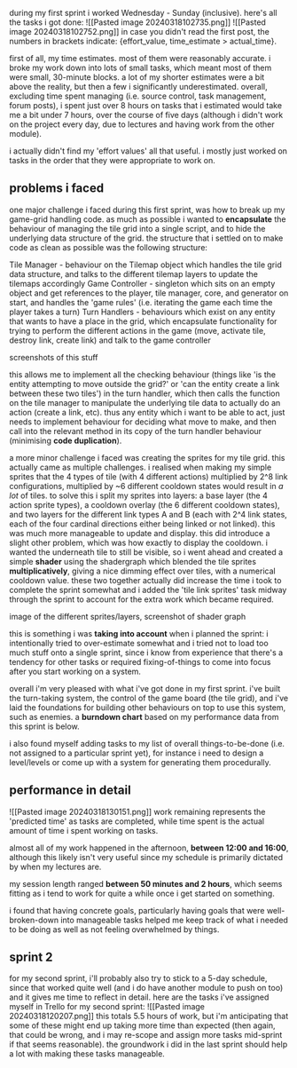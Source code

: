 during my first sprint i worked Wednesday - Sunday (inclusive). here's all the tasks i got done:
![[Pasted image 20240318102735.png]]
![[Pasted image 20240318102752.png]]
in case you didn't read the first post, the numbers in brackets indicate: {effort_value, time_estimate > actual_time}.

first of all, my time estimates. most of them were reasonably accurate. i broke my work down into lots of small tasks, which meant most of them were small, 30-minute blocks. a lot of my shorter estimates were a bit above the reality, but then a few i significantly underestimated. overall, excluding time spent managing (i.e. source control, task management, forum posts), i spent just over 8 hours on tasks that i estimated would take me a bit under 7 hours, over the course of five days (although i didn't work on the project every day, due to lectures and having work from the other module).

i actually didn't find my 'effort values' all that useful. i mostly just worked on tasks in the order that they were appropriate to work on.

## problems i faced
one major challenge i faced during this first sprint, was how to break up my game-grid handling code. as much as possible i wanted to **encapsulate** the behaviour of managing the tile grid into a single script, and to hide the underlying data structure of the grid. the structure that i settled on to make code as clean as possible was the following structure:

Tile Manager - behaviour on the Tilemap object which handles the tile grid data structure, and talks to the different tilemap layers to update the tilemaps accordingly
Game Controller - singleton which sits on an empty object and get references to the player, tile manager, core, and generator on start, and handles the 'game rules' (i.e. iterating the game each time the player takes a turn)
Turn Handlers - behaviours which exist on any entity that wants to have a place in the grid, which encapsulate functionality for trying to perform the different actions in the game (move, activate tile, destroy link, create link) and talk to the game controller

screenshots of this stuff

this allows me to implement all the checking behaviour (things like 'is the entity attempting to move outside the grid?' or 'can the entity create a link between these two tiles') in the turn handler, which then calls the function on the tile manager to manipulate the underlying tile data to actually do an action (create a link, etc). thus any entity which i want to be able to act, just needs to implement behaviour for deciding what move to make, and then call into the relevant method in its copy of the turn handler behaviour (minimising **code duplication**).


a more minor challenge i faced was creating the sprites for my tile grid. this actually came as multiple challenges. i realised when making my simple sprites that the 4 types of tile (with 4 different actions) multiplied by 2^8 link configurations, multiplied by ~6 different cooldown states would result in *a lot* of tiles. to solve this i split my sprites into layers: a base layer (the 4 action sprite types), a cooldown overlay (the 6 different cooldown states), and two layers for the different link types A and B (each with 2^4 link states, each of the four cardinal directions either being linked or not linked). this was much more manageable to update and display.
this did introduce a slight other problem, which was how exactly to display the cooldown. i wanted the underneath tile to still be visible, so i went ahead and created a simple **shader** using the shadergraph which blended the tile sprites **multiplicatively**, giving a nice dimming effect over tiles, with a numerical cooldown value.
these two together actually did increase the time i took to complete the sprint somewhat and i added the 'tile link sprites' task midway through the sprint to account for the extra work which became required.

image of the different sprites/layers, screenshot of shader graph

this is something i was **taking into account** when i planned the sprint: i intentionally tried to over-estimate somewhat and i tried not to load too much stuff onto a single sprint, since i know from experience that there's a tendency for other tasks or required fixing-of-things to come into focus after you start working on a system.


overall i'm very pleased with what i've got done in my first sprint. i've built the turn-taking system, the control of the game board (the tile grid), and i've laid the foundations for building other behaviours on top to use this system, such as enemies. a **burndown chart** based on my performance data from this sprint is below.

i also found myself adding tasks to my list of overall things-to-be-done (i.e. not assigned to a particular sprint yet), for instance i need to design a level/levels or come up with a system for generating them procedurally.

## performance in detail
![[Pasted image 20240318130151.png]]
work remaining represents the 'predicted time' as tasks are completed, while time spent is the actual amount of time i spent working on tasks.

almost all of my work happened in the afternoon, **between 12:00 and 16:00**, although this likely isn't very useful since my schedule is primarily dictated by when my lectures are.

my session length ranged **between 50 minutes and 2 hours**, which seems fitting as i tend to work for quite a while once i get started on something.

i found that having concrete goals, particularly having goals that were well-broken-down into manageable tasks helped me keep track of what i needed to be doing as well as not feeling overwhelmed by things.

## sprint 2
for my second sprint, i'll probably also try to stick to a 5-day schedule, since that worked quite well (and i do have another module to push on too) and it gives me time to reflect in detail. here are the tasks i've assigned myself in Trello for my second sprint:
![[Pasted image 20240318120207.png]]
this totals 5.5 hours of work, but i'm anticipating that some of these might end up taking more time than expected (then again, that could be wrong, and i may re-scope and assign more tasks mid-sprint if that seems reasonable).
the groundwork i did in the last sprint should help a lot with making these tasks manageable.
